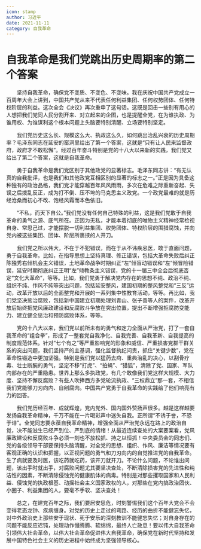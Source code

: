 ```yaml
---
icon: stamp
author: 习近平
date: 2021-11-11
category: 自我革命
---
```


# 自我革命是我们党跳出历史周期率的第二个答案

　　坚持自我革命，确保党不变质、不变色、不变味。我在庆祝中国共产党成立一百周年大会上讲到，中国共产党从来不代表任何利益集团、任何权势团体、任何特权阶层的利益。这次全会《决议》再次重申了这句话。这既是回击一些别有用心的人想把我们党同人民分割开来、对立起来的企图，也是提醒全党，在为谁执政、为谁用权、为谁谋利这个根本问题上头脑要特别清醒、立场要特别坚定。

　　我们党历史这么长、规模这么大、执政这么久，如何跳出治乱兴衰的历史周期率？毛泽东同志在延安的窑洞里给出了第一个答案，这就是“只有让人民来监督政府，政府才不敢松懈”。经过百年奋斗特别是党的十八大以来新的实践，我们党又给出了第二个答案，这就是自我革命。

　　勇于自我革命是我们党区别于其他政党的显著标志。毛泽东同志讲：“有无认真的自我批评，也是我们和其他政党互相区别的显著的标志之一。”正是因为具备这种独有的政治品格，我们党才能穿越百年风风雨雨，多次在危难之际重新奋起、失误之后拨乱反正，成为打不倒、压不垮的马克思主义政党。一个政党最难的就是历经沧桑而初心不改、饱经风霜而本色依旧。

　　“不私，而天下自公。”我们党没有任何自己特殊的利益，这是我们党敢于自我革命的勇气之源、底气所在。正因为无私，才能本着彻底的唯物主义精神经常检视自身、常思己过，才能摆脱一切利益集团、权势团体、特权阶层的围猎腐蚀，并向党内被这些集团、团体、阶层所裹挟的人开刀。

　　我们党之所以伟大，不在于不犯错误，而在于从不讳疾忌医，敢于直面问题，勇于自我革命。比如，在指导思想上坚持真理、修正错误，包括大革命失败后纠正陈独秀右倾机会主义错误，土地革命战争时期纠正“左”倾盲动错误和“左”倾冒险错误，延安时期彻底纠正王明“左”倾教条主义错误，党的十一届三中全会后彻底否定“文化大革命”，等等。比如，我们党勇于解决党内存在的思想不纯、政治不纯、组织不纯、作风不纯等突出问题，包括延安整风，建国初期的整风整党和“三反”运动，改革开放以后的全面整党和开展的一系列集中性教育活动，等等。再比如，我们党坚决惩治腐败，包括新中国建立初期处理刘青山、张子善等人的案件，改革开放后始终把党风廉政建设和反腐败斗争放在突出位置，提出不断增强拒腐防变能力、建立健全惩治和预防腐败体系，等等。

　　党的十八大以来，我们党以前所未有的勇气和定力全面从严治党，打了一套自我革命的“组合拳”，形成了一整套党自我净化、自我完善、自我革新、自我提高的制度规范体系。针对“七个有之”等严重影响党的形象和威信、严重损害党群干群关系的突出问题，我们坚持严的主基调，强化监督执纪问责，抓住“关键少数”，党在革命性锻造中更加坚强。特别是我们党以猛药去疴、重典治乱的决心，以刮骨疗毒、壮士断腕的勇气，坚定不移“打虎”、“拍蝇”、“猎狐”，清除了党、国家、军队内部存在的严重隐患。世界上那么多执政党，有几个敢像我们党这样大规模、大力度、坚持不懈反腐败？有些人吹捧西方多党轮流执政、“三权鼎立”那一套，不相信我们党能够刀刃向内、自剜腐肉。中国共产党勇于自我革命的实践给了他们响亮有力的回答。

　　我们党历经百年、成就辉煌，党内党外、国内国外赞扬声很多。越是这样越要发扬自我革命精神，千万不能在一片喝彩声中迷失自我。正所谓“不诱于誉，不恐于诽”。全党同志要永葆自我革命精神，增强全面从严治党永远在路上的政治自觉，决不能滋生已经严到位、严到底的情绪！从最近连续查处的大案要案看，党风廉政建设和反腐败斗争必须一刻也不放松抓、持之以恒抓！中央委员会的同志们、党的各级领导干部要保持头脑清醒，对全党的思想、组织、作风、廉洁等情况要有客观正确的认识和把握，以正视问题的勇气和刀刃向内的自觉推进党的自我革命。生了病就要及时医，该吃药就吃药，该开刀就开刀。不论什么问题，不论谁出问题，该出手时就出手，对腐败问题尤其要坚决查处，不断清除损害党的先进性和纯洁性的因素，不断清除侵蚀党的健康肌体的病毒。特别是对那些攫取国家和人民利益、侵蚀党的执政根基、动摇社会主义国家政权的人，对那些在党内搞政治团伙、小圈子、利益集团的人，要毫不手软、坚决查处！

　　总之，在建党百年之际，我们要居安思危，时刻警惕我们这个百年大党会不会变得老态龙钟、疾病缠身。对党的历史上走过的弯路、经历的曲折不能健忘失忆，对中外政治史上那些安于现状、死于安乐的深刻教训不能健忘失忆；对自身存在的问题不能反应迟钝，处理动作慢腾腾、软绵绵，最终人亡政息！要以伟大自我革命引领伟大社会革命，以伟大社会革命促进伟大自我革命，确保党在新时代坚持和发展中国特色社会主义的历史进程中始终成为坚强领导核心。
